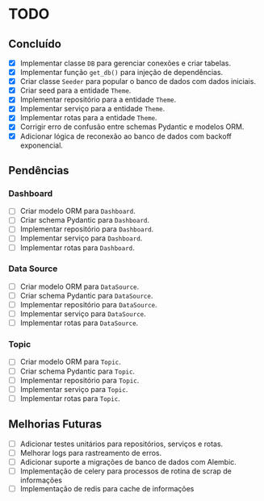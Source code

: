 # TODO

## Concluído

- [x] Implementar classe `DB` para gerenciar conexões e criar tabelas.
- [x] Implementar função `get_db()` para injeção de dependências.
- [x] Criar classe `Seeder` para popular o banco de dados com dados iniciais.
- [x] Criar seed para a entidade `Theme`.
- [x] Implementar repositório para a entidade `Theme`.
- [x] Implementar serviço para a entidade `Theme`.
- [x] Implementar rotas para a entidade `Theme`.
- [x] Corrigir erro de confusão entre schemas Pydantic e modelos ORM.
- [x] Adicionar lógica de reconexão ao banco de dados com backoff exponencial.

## Pendências

### Dashboard
- [ ] Criar modelo ORM para `Dashboard`.
- [ ] Criar schema Pydantic para `Dashboard`.
- [ ] Implementar repositório para `Dashboard`.
- [ ] Implementar serviço para `Dashboard`.
- [ ] Implementar rotas para `Dashboard`.

### Data Source
- [ ] Criar modelo ORM para `DataSource`.
- [ ] Criar schema Pydantic para `DataSource`.
- [ ] Implementar repositório para `DataSource`.
- [ ] Implementar serviço para `DataSource`.
- [ ] Implementar rotas para `DataSource`.

### Topic
- [ ] Criar modelo ORM para `Topic`.
- [ ] Criar schema Pydantic para `Topic`.
- [ ] Implementar repositório para `Topic`.
- [ ] Implementar serviço para `Topic`.
- [ ] Implementar rotas para `Topic`.

## Melhorias Futuras

- [ ] Adicionar testes unitários para repositórios, serviços e rotas.
- [ ] Melhorar logs para rastreamento de erros.
- [ ] Adicionar suporte a migrações de banco de dados com Alembic.
- [ ] Implementação de celery para processos de rotina de scrap de informações
- [ ] Implementação de redis para cache de informações